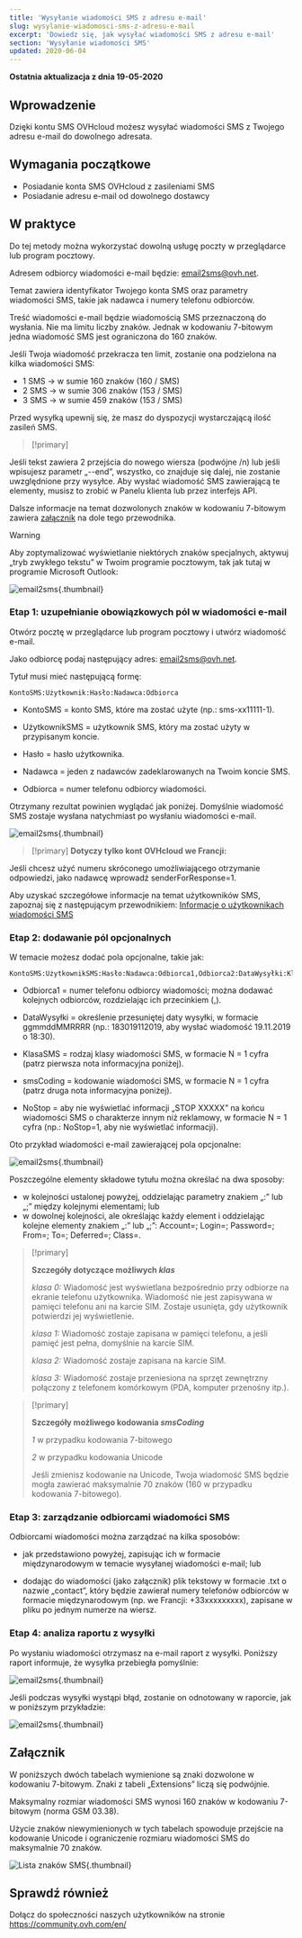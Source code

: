 ```yaml
---
title: 'Wysyłanie wiadomości SMS z adresu e-mail'
slug: wysylanie-wiadomosci-sms-z-adresu-e-mail
excerpt: 'Dowiedz się, jak wysyłać wiadomości SMS z adresu e-mail'
section: 'Wysyłanie wiadomości SMS'
updated: 2020-06-04
---
```


**Ostatnia aktualizacja z dnia 19-05-2020**

## Wprowadzenie

Dzięki kontu SMS OVHcloud możesz wysyłać wiadomości SMS z Twojego adresu e-mail do dowolnego adresata.

## Wymagania początkowe

- Posiadanie konta SMS OVHcloud z zasileniami SMS
- Posiadanie adresu e-mail od dowolnego dostawcy


## W praktyce

Do tej metody można wykorzystać dowolną usługę poczty w przeglądarce lub program pocztowy.

Adresem odbiorcy wiadomości e-mail będzie: email2sms@ovh.net.

Temat zawiera identyfikator Twojego konta SMS oraz parametry wiadomości SMS, takie jak nadawca i numery telefonu odbiorców.

Treść wiadomości e-mail będzie wiadomością SMS przeznaczoną do wysłania. Nie ma limitu liczby znaków. Jednak w kodowaniu 7-bitowym jedna wiadomość SMS jest ograniczona do 160 znaków.

Jeśli Twoja wiadomość przekracza ten limit, zostanie ona podzielona na kilka wiadomości SMS:

- 1 SMS -> w sumie 160 znaków (160 / SMS)
- 2 SMS -> w sumie 306 znaków (153 / SMS)
- 3 SMS -> w sumie 459 znaków (153 / SMS)

Przed wysyłką upewnij się, że masz do dyspozycji wystarczającą ilość zasileń SMS.

> [!primary]
>
Jeśli tekst zawiera 2 przejścia do nowego wiersza (podwójne /n) lub jeśli wpisujesz parametr „--end”, wszystko, co znajduje się dalej, nie zostanie uwzględnione przy wysyłce.
Aby wysłać wiadomość SMS zawierającą te elementy, musisz to zrobić w Panelu klienta lub przez interfejs API.
>

Dalsze informacje na temat dozwolonych znaków w kodowaniu 7-bitowym zawiera [załącznik](./#zalacznik) na dole tego przewodnika.

> [!warning]
>
> Aby zoptymalizować wyświetlanie niektórych znaków specjalnych, aktywuj „tryb zwykłego tekstu” w Twoim programie pocztowym, tak jak tutaj w programie Microsoft Outlook:
> 
>  ![email2sms](images/plaintext01.png){.thumbnail}
>


### Etap 1: uzupełnianie obowiązkowych pól w wiadomości e-mail

Otwórz pocztę w przeglądarce lub program pocztowy i utwórz wiadomość e-mail. 

Jako odbiorcę podaj następujący adres: email2sms@ovh.net.

Tytuł musi mieć następującą formę: 


```
KontoSMS:Użytkownik:Hasło:Nadawca:Odbiorca
```



- KontoSMS = konto SMS, które ma zostać użyte (np.: sms-xx11111-1).

- UżytkownikSMS = użytkownik SMS, który ma zostać użyty w przypisanym koncie.

- Hasło = hasło użytkownika.

- Nadawca = jeden z nadawców zadeklarowanych na Twoim koncie SMS.

- Odbiorca = numer telefonu odbiorcy wiadomości.

Otrzymany rezultat powinien wyglądać jak poniżej. Domyślnie wiadomość SMS zostaje wysłana natychmiast po wysłaniu wiadomości e-mail.


![email2sms](images/send-sms-through-email1.png){.thumbnail}

> [!primary]
>**Dotyczy tylko kont OVHcloud we Francji:**
>
Jeśli chcesz użyć numeru skróconego umożliwiającego otrzymanie odpowiedzi, jako nadawcę wprowadź senderForResponse=1.
>

Aby uzyskać szczegółowe informacje na temat użytkowników SMS, zapoznaj się z następującym przewodnikiem: [Informacje o użytkownikach wiadomości SMS](../informacje-o-uzytkownikach-sms/)


### Etap 2: dodawanie pól opcjonalnych

W temacie możesz dodać pola opcjonalne, takie jak:


```
KontoSMS:UżytkownikSMS:Hasło:Nadawca:Odbiorca1,Odbiorca2:DataWysyłki:KlasaSMS:smsCoding:NoStop
```



- Odbiorca1 = numer telefonu odbiorcy wiadomości; można dodawać kolejnych odbiorców, rozdzielając ich przecinkiem (,).

- DataWysyłki = określenie przesuniętej daty wysyłki, w formacie ggmmddMMRRRR (np.: 183019112019, aby wysłać wiadomość 19.11.2019 o 18:30). 

- KlasaSMS = rodzaj klasy wiadomości SMS, w formacie N = 1 cyfra (patrz pierwsza nota informacyjna poniżej).

- smsCoding = kodowanie wiadomości SMS, w formacie N = 1 cyfra (patrz druga nota informacyjna poniżej).

- NoStop = aby nie wyświetlać informacji „STOP XXXXX” na końcu wiadomości SMS o charakterze innym niż reklamowy, w formacie N = 1 cyfra (np.: NoStop=1, aby nie wyświetlać informacji).

Oto przykład wiadomości e-mail zawierającej pola opcjonalne:

![email2sms](images/send-sms-through-email3.png){.thumbnail}

Poszczególne elementy składowe tytułu można określać na dwa sposoby:

- w kolejności ustalonej powyżej, oddzielając parametry znakiem „:” lub „;” między kolejnymi elementami; lub
- w dowolnej kolejności, ale określając każdy element i oddzielając kolejne elementy znakiem „:” lub „;”: Account=; Login=; Password=; From=; To=; Deferred=; Class=.

> [!primary]
>
> **Szczegóły dotyczące możliwych *klas***
> 
> *klasa 0:* Wiadomość jest wyświetlana bezpośrednio przy odbiorze na ekranie telefonu użytkownika. Wiadomość nie jest zapisywana w pamięci telefonu ani na karcie SIM. Zostaje usunięta, gdy użytkownik potwierdzi jej wyświetlenie.
> 
> *klasa 1:* Wiadomość zostaje zapisana w pamięci telefonu, a jeśli pamięć jest pełna, domyślnie na karcie SIM.
> 
> *klasa 2:* Wiadomość zostaje zapisana na karcie SIM.
> 
> *klasa 3:* Wiadomość zostaje przeniesiona na sprzęt zewnętrzny połączony z telefonem komórkowym (PDA, komputer przenośny itp.).
>

> [!primary]
>
> **Szczegóły możliwego kodowania *smsCoding***
> 
> *1* w przypadku kodowania 7-bitowego
> 
> *2* w przypadku kodowania Unicode
> 
>Jeśli zmienisz kodowanie na Unicode, Twoja wiadomość SMS będzie mogła zawierać maksymalnie 70 znaków (160 w przypadku kodowania 7-bitowego).
>

### Etap 3: zarządzanie odbiorcami wiadomości SMS

Odbiorcami wiadomości można zarządzać na kilka sposobów:


- jak przedstawiono powyżej, zapisując ich w formacie międzynarodowym w temacie wysyłanej wiadomości e-mail; lub

- dodając do wiadomości (jako załącznik) plik tekstowy w formacie .txt o nazwie „contact”, który będzie zawierał numery telefonów odbiorców w formacie międzynarodowym (np. we Francji: +33xxxxxxxxx), zapisane w pliku po jednym numerze na wiersz.



### Etap 4: analiza raportu z wysyłki

Po wysłaniu wiadomości otrzymasz na e-mail raport z wysyłki. Poniższy raport informuje, że wysyłka przebiegła pomyślnie:

![email2sms](images/send-sms-through-email4.png){.thumbnail}

Jeśli podczas wysyłki wystąpi błąd, zostanie on odnotowany w raporcie, jak w poniższym przykładzie:

![email2sms](images/send-sms-through-email5.png){.thumbnail}

## Załącznik

W poniższych dwóch tabelach wymienione są znaki dozwolone w kodowaniu 7-bitowym. Znaki z tabeli „Extensions” liczą się podwójnie. 

Maksymalny rozmiar wiadomości SMS wynosi 160 znaków w kodowaniu 7-bitowym (norma GSM 03.38).

Użycie znaków niewymienionych w tych tabelach spowoduje przejście na kodowanie Unicode i ograniczenie rozmiaru wiadomości SMS do maksymalnie 70 znaków.

![Lista znaków SMS](images/smsauthorizedcharacters.png){.thumbnail}

## Sprawdź również

Dołącz do społeczności naszych użytkowników na stronie <https://community.ovh.com/en/>
